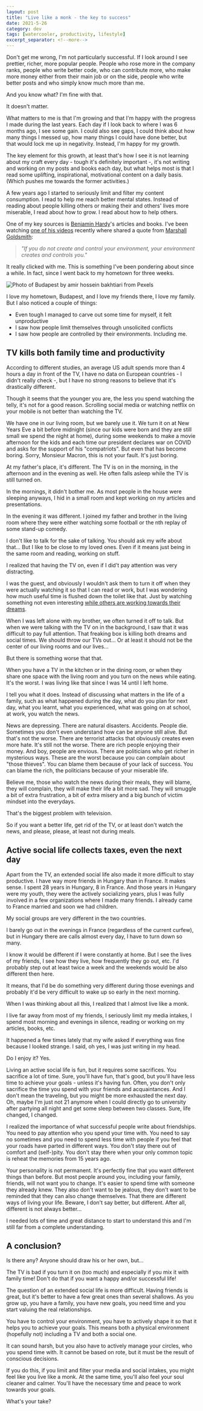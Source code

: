```yaml
---
layout: post
title: "Live like a monk - the key to success"
date: 2021-5-26
category: dev
tags: [watercooler, productivity, lifestyle]
excerpt_separator: <!--more-->
---
```

Don't get me wrong, I'm not particularly successful. If I look around I see prettier, richer, more popular people. People who rose more in the company ranks, people who write better code, who can contribute more, who make more money either from their main job or on the side, people who write better posts and who simply know much more than me.
<!--more-->
And you know what? I'm fine with that.

It doesn't matter.

What matters to me is that I'm growing and that I'm happy with the progress I made during the last years. Each day if I look back to where I was 6 months ago, I see some gain. I could also see gaps, I could think about how many things I messed up, how many things I could have done better, but that would lock me up in negativity. Instead, I'm happy for my growth.

The key element for this growth, at least that's how I see it is not learning about my craft every day - tough it's definitely important -, it's not writing and working on my posts and books each day, but what helps most is that I read some uplifting, inspirational, motivational content on a daily basis. (Which pushes me towards the former activities.)

A few years ago I started to seriously limit and filter my content consumption. I read to help me reach better mental states. Instead of reading about people killing others or making their and others' lives more miserable, I read about how to grow. I read about how to help others.

One of my key sources is [Benjamin Hardy](https://benjaminhardy.com/articles/)'s articles and books. I've been watching [one of his videos](https://www.youtube.com/channel/UC07WXGmXVbNrv3VMOp5DvDw) recently where shared a quote from [Marshall Goldsmith](https://twitter.com/coachgoldsmith):

> *"If you do not create and control your environment, your environment creates and controls you."*

It really clicked with me. This is something I've been pondering about since a while. In fact, since I went back to my hometown for three weeks.

![Photo of Budapest by amir hossein bakhtiari from Pexels](https://dev-to-uploads.s3.amazonaws.com/uploads/articles/0wnr66lo4nmzmqeezf95.jpg)

I love my hometown, Budapest, and I love my friends there, I love my family. But I also noticed a couple of things:

- Even tough I managed to carve out some time for myself, it felt unproductive
- I saw how people limit themselves through unsolicited conflicts
- I saw how people are controlled by their environments. Including me.

## TV kills both family time and productivity

According to different studies, an average US adult spends more than 4 hours a day in front of the TV, I have no data on European countries - I didn't really check -, but I have no strong reasons to believe that it's drastically different.

Though it seems that the younger you are, the less you spend watching the telly, it's not for a good reason. Scrolling social media or watching netflix on your mobile is not better than watching the TV.

We have one in our living room, but we barely use it. We turn it on at New Years Eve a bit before midnight (since our kids were born and they are still small we spend the night at home), during some weekends to make a movie afternoon for the kids and each time our president declares war on COVID and asks for the support of his "compatriots". But even that has become boring. Sorry, Monsieur Macron, this is not your fault. It's just boring.

At my father's place, it's different. The TV is on in the morning, in the afternoon and in the evening as well. He often falls asleep while the TV is still turned on.

In the mornings, it didn't bother me. As most people in the house were sleeping anyways, I hid in a small room and kept working on my articles and presentations.

In the evening it was different. I joined my father and brother in the living room where they were either watching some football or the nth replay of some stand-up comedy. 

I don't like to talk for the sake of talking. You should ask my wife about that... But I like to be close to my loved ones. Even if it means just being in the same room and reading, working on stuff.

I realized that having the TV on, even if I did't pay attention was very distracting.

I was the guest, and obviously I wouldn't ask them to turn it off when they were actually watching it so that I can read or work, but I was wondering how much useful time is flushed down the toilet like that. Just by watching something not even interesting [while others are working towards their dreams](https://www.youtube.com/watch?v=1g2ntIN7JuY).

When I was left alone with my brother, we often turned it off to talk. But when we were talking with the TV on in the background, I saw that it was difficult to pay full attention. That freaking box is killing both dreams and social times. We should throw our TVs out... Or at least it should not be the center of our living rooms and our lives...

But there is something worse that that.

When you have a TV in the kitchen or in the dining room, or when they share one space with the living room and you turn on the news while eating. It's the worst. I was living like that since I was 14 until I left home.

I tell you what it does. Instead of discussing what matters in the life of a family, such as what happened during the day, what do you plan for next day, what you learnt, what you experienced, what was going on at school, at work, you watch the news.

News are depressing. There are natural disasters. Accidents. People die. Sometimes you don't even understand how can be anyone still alive. But that's not the worse. There are terrorist attacks that obviously creates even more hate. It's still not the worse. There are rich people enjoying their money. And boy, people are envious. There are politicians who get richer in mysterious ways. These are the worst because you can complain about "those thieves". You can blame them because of your lack of success. You can blame the rich, the politicians because of your miserable life.

Believe me, those who watch the news during their meals, they will blame, they will complain, they will make their life a bit more sad. They will smuggle a bit of extra frustration, a bit of extra misery and a big bunch of victim mindset into the everydays.

That's the biggest problem with television.

So if you want a better life, get rid of the TV, or at least don't watch the news, and please, please, at least not during meals.

## Active social life collects taxes, even the next day

Apart from the TV, an extended social life also made it more difficult to stay productive. I have way more friends in Hungary than in France. It makes sense. I spent 28 years in Hungary, 8 in France. And those years in Hungary were my youth, they were the actively socializing years, plus I was fully involved in a few organizations where I made many friends. I already came to France married and soon we had children.

My social groups are very different in the two countries.

I barely go out in the evenings in France (regardless of the current curfew), but in Hungary there are calls almost every day, I have to turn down so many.

I know it would be different if I were constantly at home. But I see the lives of my friends, I see how they live, how frequently they go out, etc. I'd probably step out at least twice a week and the weekends would be also different then here.

It means, that I'd be do something very different during those evenings and probably it'd be very difficult to wake up so early in the next morning.

When I was thinking about all this, I realized that I almost live like a monk.

I live far away from most of my friends, I seriously limit my media intakes, I spend most morning and evenings in silence, reading or working on my articles, books, etc.

It happened a few times lately that my wife asked if everything was fine because I looked strange. I said, oh yes, I was just writing in my head.

Do I enjoy it? Yes.

Living an active social life is fun, but it requires some sacrifices. You sacrifice a lot of time. Sure, you'll have fun, that's good, but you'll have less time to achieve your goals - unless it's having fun. Often, you don't only sacrifice the time you spend with your friends and acquaintances. And I don't mean the traveling, but you might be more exhausted the next day. Oh, maybe I'm just not 21 anymore when I could directly go to university after partying all night and get some sleep between two classes. Sure, life changed, I changed.

I realized the importance of what successful people write about friendships. You need to pay attention who you spend your time with. You need to say no sometimes and you need to spend less time with people if you feel that your roads have parted in different ways. You don't stay there out of comfort and (self-)pity. You don't stay there when your only common topic is reheat the memories from 15 years ago.

Your personality is not permanent. It's perfectly fine that you want different things than before. But most people around you, including your family, friends, will not want you to change. It's easier to spend time with someone they already knew. They also don't want to be jealous, they don't want to be reminded that they can also change themselves. That there are different ways of living your life. Beware, I don't say better, but different. After all, different is not always better...

I needed lots of time and great distance to start to understand this and I'm still far from a complete understanding.

## A conclusion?

Is there any? Anyone should draw his or her own, but...

The TV is bad if you turn it on (too much) and especially if you mix it with family time! Don't do that if you want a happy and/or successful life!

The question of an extended social life is more difficult. Having friends is great, but it's better to have a few great ones than several shallows. As you grow up, you have a family, you have new goals, you need time and you start valuing the real relationships.

You have to control your environment, you have to actively shape it so that it helps you to achieve your goals. This means both a physical environment (hopefully not) including a TV and both a social one.

It can sound harsh, but you also have to actively manage your circles, who you spend time with. It cannot be based on rote, but it must be the result of conscious decisions.

If you do this, if you limit and filter your media and social intakes, you might feel like you live like a monk. At the same time, you'll also feel your soul cleaner and calmer. You'll have the necessary time and peace to work towards your goals.

What's your take?